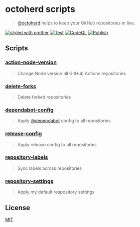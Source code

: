 # octoherd scripts

> [@octoherd](https://github.com/octoherd/) helps to keep your GitHub repositories in line.

[![styled with prettier](https://img.shields.io/badge/styled_with-prettier-ff69b4.svg)](https://github.com/prettier/prettier) [![Test](https://github.com/stoe/octoherd-scripts/workflows/Test/badge.svg)](https://github.com/stoe/octoherd-scripts/actions/workflows/test.yml) [![CodeQL](https://github.com/stoe/octoherd-scripts/actions/workflows/codeql.yml/badge.svg)](https://github.com/stoe/octoherd-scripts/actions/workflows/codeql.yml) [![Publish](https://github.com/stoe/octoherd-scripts/actions/workflows/publish.yml/badge.svg)](https://github.com/stoe/octoherd-scripts/actions/workflows/publish.yml)

## Scripts

### [action-node-version](scripts/action-node-version)

> Change Node version all GitHub Actions repositories

### [delete-forks](scripts/delete-forks)

> Delete forked repositories

### [dependabot-config](scripts/dependabot-config)

> Apply [@dependabot](https://github.com/dependabot) config to all repositories

### [release-config](scripts/release-config)

> Apply release config to all repositories

### [repository-labels](scripts/repository-labels)

> Sync labels across repositories

### [repository-settings](scripts/repository-settings)

> Apply my default respository settings

## License

[MIT](license)
